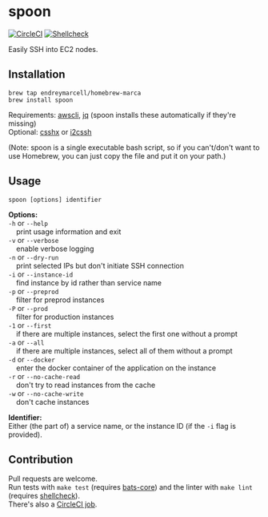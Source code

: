 # spoon

[![CircleCI](https://circleci.com/gh/endreymarcell/spoon.svg?style=svg)](https://circleci.com/gh/endreymarcell/spoon)
[![Shellcheck](https://img.shields.io/badge/code%20style-shellcheck-lightgrey.svg)](https://github.com/koalaman/shellcheck)

Easily SSH into EC2 nodes.

## Installation

```
brew tap endreymarcell/homebrew-marca
brew install spoon
```
Requirements: [awscli](https://aws.amazon.com/cli/), [jq](https://stedolan.github.io/jq/) (spoon installs these automatically if they're missing)  
Optional: [csshx](https://github.com/brockgr/csshx) or [i2cssh](https://github.com/wouterdebie/i2cssh)  

(Note: spoon is a single executable bash script, so if you can't/don't want to use Homebrew, you can just copy the file and put it on your path.)  

## Usage

`spoon [options] identifier`

__Options:__  
`-h` or `--help`  
&nbsp;&nbsp;&nbsp;&nbsp;print usage information and exit  
`-v` or `--verbose`  
&nbsp;&nbsp;&nbsp;&nbsp;enable verbose logging  
`-n` or `--dry-run`  
&nbsp;&nbsp;&nbsp;&nbsp;print selected IPs but don't initiate SSH connection  
`-i` or `--instance-id`  
&nbsp;&nbsp;&nbsp;&nbsp;find instance by id rather than service name  
`-p` or `--preprod`  
&nbsp;&nbsp;&nbsp;&nbsp;filter for preprod instances  
`-P` or `--prod`  
&nbsp;&nbsp;&nbsp;&nbsp;filter for production instances  
`-1` or `--first`  
&nbsp;&nbsp;&nbsp;&nbsp;if there are multiple instances, select the first one without a prompt  
`-a` or `--all`  
&nbsp;&nbsp;&nbsp;&nbsp;if there are multiple instances, select all of them without a prompt  
`-d` or `--docker`  
&nbsp;&nbsp;&nbsp;&nbsp;enter the docker container of the application on the instance  
`-r` or `--no-cache-read`  
&nbsp;&nbsp;&nbsp;&nbsp;don't try to read instances from the cache  
`-w` or `--no-cache-write`  
&nbsp;&nbsp;&nbsp;&nbsp;don't cache instances  

__Identifier:__  
Either (the part of) a service name, or the instance ID (if the `-i` flag is provided).  

## Contribution
Pull requests are welcome.  
Run tests with `make test` (requires [bats-core](https://github.com/bats-core/bats-core)) and the linter with `make lint` (requires [shellcheck](https://github.com/koalaman/shellcheck)).  
There's also a [CircleCI job](https://circleci.com/gh/endreymarcell/spoon).
